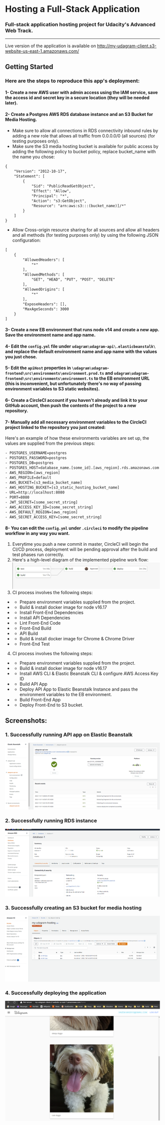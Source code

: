 # Hosting a Full-Stack Application

### **Full-stack application hosting project for Udacity's Advanced Web Track.**

---
 Live version of the application is available on http://my-udagram-client.s3-website-us-east-1.amazonaws.com/

## Getting Started

### Here are the steps to reproduce this app's deployment:
#### 1- Create a new AWS user with admin access using the IAM service, save the access id and secret key in a secure location (they will be needed later).
#### 2- Create a Postgres AWS RDS database instance and an S3 Bucket for Media Hosting.
- Make sure to allow all connections in RDS connectivity inbound rules by adding a new role that allows all traffic from 0.0.0.0/0 (all sources) (for testing purposes only).
- Make sure the S3 media hosting bucket is available for public access by adding the following policy to bucket policy, replace bucket_name with the name you chose:
```
{
    "Version": "2012-10-17",
    "Statement": [
        {
            "Sid": "PublicReadGetObject",
            "Effect": "Allow",
            "Principal": "*",
            "Action": "s3:GetObject",
            "Resource": "arn:aws:s3:::(bucket_name)]/*"
        }
    ]
}
```
- Allow Cross-origin resource sharing for all sources and allow all headers and all methods (for testing purposes only) by using the following JSON configuration:
```
[
    {
        "AllowedHeaders": [
            "*"
        ],
        "AllowedMethods": [
            "GET", "HEAD", "PUT", "POST", "DELETE"
        ],
        "AllowedOrigins": [
            "*"
        ],
        "ExposeHeaders": [],
        "MaxAgeSeconds": 3000
    }
]
```
#### 3- Create a new EB environment that runs node v14 and create a new app. Save the environment name and app name.
#### 4- Edit the `config.yml` file under `udagram\udagram-api\.elasticbeanstalk\` and replace the default environment name and app name with the values you just chose.
#### 5- Edit the `apiHost` properties in `\udagram\udagram-frontend\src\environments\environment.prod.ts` and `udagram\udagram-frontend\src\environments\environment.ts` to the EB environment URL (this is inconvenient, but unfortunately there's no way of passing environment variables to S3 static websites).
#### 6- Create a CircleCI account if you haven't already and link it to your GitHub account, then push the contents of the project to a new repository.
#### 7- Manually add all necessary environment variables to the CircleCI project linked to the repository you just created:
Here's an example of how these environments variables are set up, the values are supplied from the previous steps:
```
- POSTGRES_USERNAME=postgres
- POSTGRES_PASSWORD=postgres
- POSTGRES_DB=postgres
- POSTGRES_HOST=database_name.[some_id].[aws_region].rds.amazonaws.com
- AWS_REGION=[aws_region]
- AWS_PROFILE=default
- AWS_BUCKET=[s3_media_bucket_name]
- AWS_HOSTING_BUCKET=[s3_static_hosting_bucket_name]
- URL=http://localhost:8080
- PORT=8080
- JWT_SECRET=[some_secret_string]
- AWS_ACCESS_KEY_ID=[some_secret_string]
- AWS_DEFAULT_REGION=[aws_region]
- AWS_SECRET_ACCESS_KEY=[some_secret_string]
```
#### 8- You can edit the `config.yml` under `.circleci` to modify the pipeline workflow in any way you want.
1. Everytime you push a new commit in master, CircleCI will begin the CI/CD process, deployment will be pending approval after the build and test phases run correctly.
2. Here's a high-level diagram of the implemented pipeline work flow:
!["pipeline work flow"](/screenshots/pipeline_workflow.png "pipeline work flow")
3. CI process involves the following steps:
- - Prepare environment variables supplied from the project.
- - Build & install docker image for node v16.17
- - Install Front-End Dependencies
- - Install API Dependencies
- - Lint Front-End Code
- - Front-End Build
- - API Build
- - Build & install docker image for Chrome & Chrome Driver
- - Front-End Test
4. CI process involves the following steps:
- - Prepare environment variables supplied from the project.
- - Build & install docker image for node v16.17
- - Install AWS CLI & Elastic Beanstalk CLI & configure AWS Access Key ID
- - Build API App
- - Deploy API App to Elastic Beanstalk Instance and pass the environment variables to the EB environment.
- - Build Front-End App
- - Deploy Front-End to S3 bucket.

## Screenshots:
### 1. Successfully running API app on Elastic Beanstalk
!["pipeline work flow"](/screenshots/eb_instance.png "pipeline work flow")
### 2. Successfully running RDS instance
!["pipeline work flow"](/screenshots/rds_instance.png "pipeline work flow")
### 3. Successfully creating an S3 bucket for media hosting
!["pipeline work flow"](/screenshots/s3_media_bucket.png "pipeline work flow")
### 4. Successfully deploying the application
!["pipeline work flow"](/screenshots/live_app_running.png "pipeline work flow")
